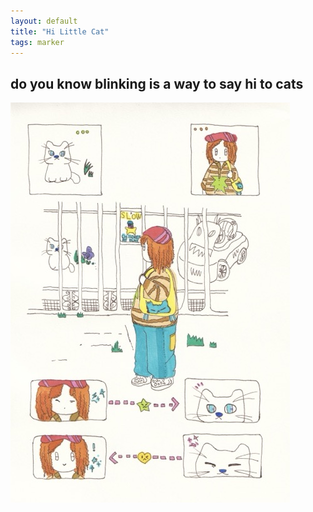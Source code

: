 ```yaml
---
layout: default
title: "Hi Little Cat"
tags: marker
---
```


## do you know blinking is a way to say hi to cats

![hi](/assets/marker/Hi.jpeg)
